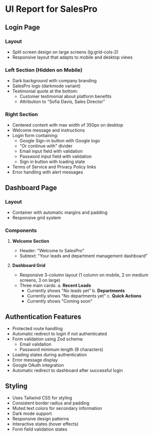 # UI Report for SalesPro

## Login Page
### Layout
- Split screen design on large screens (lg:grid-cols-2)
- Responsive layout that adapts to mobile and desktop views

### Left Section (Hidden on Mobile)
- Dark background with company branding
- SalesPro logo (darkmode variant)
- Testimonial quote at the bottom:
  - Customer testimonial about platform benefits
  - Attribution to "Sofia Davis, Sales Director"

### Right Section
- Centered content with max width of 350px on desktop
- Welcome message and instructions
- Login form containing:
  - Google Sign-in button with Google logo
  - "Or continue with" divider
  - Email input field with validation
  - Password input field with validation
  - Sign in button with loading state
- Terms of Service and Privacy Policy links
- Error handling with alert messages

## Dashboard Page
### Layout
- Container with automatic margins and padding
- Responsive grid system

### Components
1. **Welcome Section**
   - Header: "Welcome to SalesPro"
   - Subtext: "Your leads and department management dashboard"

2. **Dashboard Grid**
   - Responsive 3-column layout (1 column on mobile, 2 on medium screens, 3 on large)
   - Three main cards:
     a. **Recent Leads**
        - Currently shows "No leads yet"
     b. **Departments**
        - Currently shows "No departments yet"
     c. **Quick Actions**
        - Currently shows "Coming soon"

## Authentication Features
- Protected route handling
- Automatic redirect to login if not authenticated
- Form validation using Zod schema:
  - Email validation
  - Password minimum length (8 characters)
- Loading states during authentication
- Error message display
- Google OAuth integration
- Automatic redirect to dashboard after successful login

## Styling
- Uses Tailwind CSS for styling
- Consistent border radius and padding
- Muted text colors for secondary information
- Dark mode support
- Responsive design patterns
- Interactive states (hover effects)
- Form field validation states
